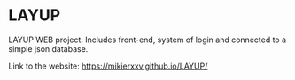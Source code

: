 # LAYUP
LAYUP WEB project. Includes front-end, system of login and connected to a simple json database.

Link to the website:
https://mikierxxv.github.io/LAYUP/
